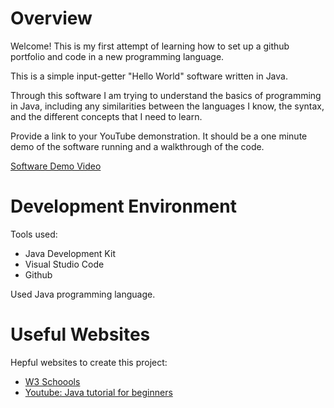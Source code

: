 # Overview

Welcome! This is my first attempt of learning how to set up a github portfolio and code in a new programming language.

This is a simple input-getter "Hello World" software written in Java.

Through this software I am trying to understand the basics of programming in Java, including any similarities between the languages I know, the syntax, and the different concepts that I need to learn.

Provide a link to your YouTube demonstration.  It should be a one minute demo of the software running and a walkthrough of the code.

[Software Demo Video](http://youtube.link.goes.here)

# Development Environment

Tools used: 

* Java Development Kit
* Visual Studio Code
* Github

Used Java programming language.

# Useful Websites

Hepful websites to create this project:
* [W3 Schoools](https://www.w3schools.com/java/)
* [Youtube: Java tutorial for beginners](https://www.youtube.com/watch?v=eIrMbAQSU34)